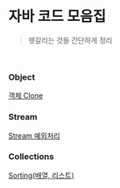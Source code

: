 # 자바 코드 모음집

> 헷갈리는 것들 간단하게 정리

&nbsp;

### Object
[객체 Clone](./object/객체%20clone.md)

### Stream

[Stream 예외처리](./stream/Stream%20예외처리.md)

### Collections

[Sorting(배열, 리스트)](./collections/Sorting(배열,%20리스트).md)


